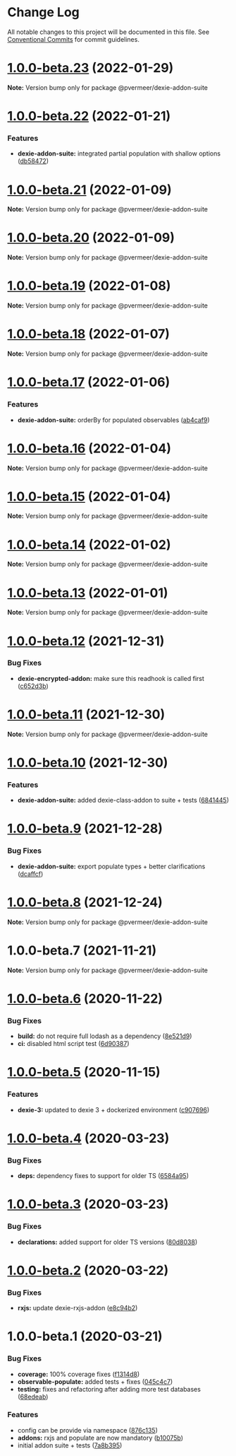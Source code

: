# Change Log

All notable changes to this project will be documented in this file.
See [Conventional Commits](https://conventionalcommits.org) for commit guidelines.

# [1.0.0-beta.23](https://github.com/PVermeer/dexie-addon-suite-monorepo/compare/@pvermeer/dexie-addon-suite@1.0.0-beta.22...@pvermeer/dexie-addon-suite@1.0.0-beta.23) (2022-01-29)

**Note:** Version bump only for package @pvermeer/dexie-addon-suite





# [1.0.0-beta.22](https://github.com/PVermeer/dexie-addon-suite-monorepo/compare/@pvermeer/dexie-addon-suite@1.0.0-beta.21...@pvermeer/dexie-addon-suite@1.0.0-beta.22) (2022-01-21)


### Features

* **dexie-addon-suite:** integrated partial population with shallow options ([db58472](https://github.com/PVermeer/dexie-addon-suite-monorepo/commit/db5847259aa4d0d5dc24e588af5d7b672c508b19))





# [1.0.0-beta.21](https://github.com/PVermeer/dexie-addon-suite-monorepo/compare/@pvermeer/dexie-addon-suite@1.0.0-beta.20...@pvermeer/dexie-addon-suite@1.0.0-beta.21) (2022-01-09)

**Note:** Version bump only for package @pvermeer/dexie-addon-suite





# [1.0.0-beta.20](https://github.com/PVermeer/dexie-addon-suite-monorepo/compare/@pvermeer/dexie-addon-suite@1.0.0-beta.19...@pvermeer/dexie-addon-suite@1.0.0-beta.20) (2022-01-09)

**Note:** Version bump only for package @pvermeer/dexie-addon-suite





# [1.0.0-beta.19](https://github.com/PVermeer/dexie-addon-suite-monorepo/compare/@pvermeer/dexie-addon-suite@1.0.0-beta.18...@pvermeer/dexie-addon-suite@1.0.0-beta.19) (2022-01-08)

**Note:** Version bump only for package @pvermeer/dexie-addon-suite





# [1.0.0-beta.18](https://github.com/PVermeer/dexie-addon-suite-monorepo/compare/@pvermeer/dexie-addon-suite@1.0.0-beta.17...@pvermeer/dexie-addon-suite@1.0.0-beta.18) (2022-01-07)

**Note:** Version bump only for package @pvermeer/dexie-addon-suite





# [1.0.0-beta.17](https://github.com/PVermeer/dexie-addon-suite-monorepo/compare/@pvermeer/dexie-addon-suite@1.0.0-beta.16...@pvermeer/dexie-addon-suite@1.0.0-beta.17) (2022-01-06)


### Features

* **dexie-addon-suite:** orderBy for populated observables ([ab4caf9](https://github.com/PVermeer/dexie-addon-suite-monorepo/commit/ab4caf9bd1bf7c7e4be59c07d99bd9830c9f8cc7))





# [1.0.0-beta.16](https://github.com/PVermeer/dexie-addon-suite-monorepo/compare/@pvermeer/dexie-addon-suite@1.0.0-beta.15...@pvermeer/dexie-addon-suite@1.0.0-beta.16) (2022-01-04)

**Note:** Version bump only for package @pvermeer/dexie-addon-suite





# [1.0.0-beta.15](https://github.com/PVermeer/dexie-addon-suite-monorepo/compare/@pvermeer/dexie-addon-suite@1.0.0-beta.14...@pvermeer/dexie-addon-suite@1.0.0-beta.15) (2022-01-04)

**Note:** Version bump only for package @pvermeer/dexie-addon-suite





# [1.0.0-beta.14](https://github.com/PVermeer/dexie-addon-suite-monorepo/compare/@pvermeer/dexie-addon-suite@1.0.0-beta.13...@pvermeer/dexie-addon-suite@1.0.0-beta.14) (2022-01-02)

**Note:** Version bump only for package @pvermeer/dexie-addon-suite





# [1.0.0-beta.13](https://github.com/PVermeer/dexie-addon-suite-monorepo/compare/@pvermeer/dexie-addon-suite@1.0.0-beta.12...@pvermeer/dexie-addon-suite@1.0.0-beta.13) (2022-01-01)

**Note:** Version bump only for package @pvermeer/dexie-addon-suite





# [1.0.0-beta.12](https://github.com/PVermeer/dexie-addon-suite-monorepo/compare/@pvermeer/dexie-addon-suite@1.0.0-beta.11...@pvermeer/dexie-addon-suite@1.0.0-beta.12) (2021-12-31)


### Bug Fixes

* **dexie-encrypted-addon:** make sure this readhook is called first ([c652d3b](https://github.com/PVermeer/dexie-addon-suite-monorepo/commit/c652d3b298ffb53e2ebc6b2b1180f651f25e6d83))





# [1.0.0-beta.11](https://github.com/PVermeer/dexie-addon-suite-monorepo/compare/@pvermeer/dexie-addon-suite@1.0.0-beta.10...@pvermeer/dexie-addon-suite@1.0.0-beta.11) (2021-12-30)

**Note:** Version bump only for package @pvermeer/dexie-addon-suite





# [1.0.0-beta.10](https://github.com/PVermeer/dexie-addon-suite-monorepo/compare/@pvermeer/dexie-addon-suite@1.0.0-beta.9...@pvermeer/dexie-addon-suite@1.0.0-beta.10) (2021-12-30)


### Features

* **dexie-addon-suite:** added dexie-class-addon to suite + tests ([6841445](https://github.com/PVermeer/dexie-addon-suite-monorepo/commit/68414459ba09802fd81729c3014362cade77c3ef))





# [1.0.0-beta.9](https://github.com/PVermeer/dexie-addon-suite-monorepo/compare/@pvermeer/dexie-addon-suite@1.0.0-beta.8...@pvermeer/dexie-addon-suite@1.0.0-beta.9) (2021-12-28)


### Bug Fixes

* **dexie-addon-suite:** export populate types + better clarifications ([dcaffcf](https://github.com/PVermeer/dexie-addon-suite-monorepo/commit/dcaffcfbfd6e25f515ed705a1028e522e043c87b))





# [1.0.0-beta.8](https://github.com/PVermeer/dexie-addon-suite-monorepo/compare/@pvermeer/dexie-addon-suite@1.0.0-beta.7...@pvermeer/dexie-addon-suite@1.0.0-beta.8) (2021-12-24)

**Note:** Version bump only for package @pvermeer/dexie-addon-suite





# 1.0.0-beta.7 (2021-11-21)

**Note:** Version bump only for package @pvermeer/dexie-addon-suite





# [1.0.0-beta.6](https://github.com/PVermeer/dexie-addon-suite/compare/v1.0.0-beta.5...v1.0.0-beta.6) (2020-11-22)


### Bug Fixes

* **build:** do not require full lodash as a dependency ([8e521d9](https://github.com/PVermeer/dexie-addon-suite/commit/8e521d9d7aeb4d75d6866dede7cfea9b08356824))
* **ci:** disabled html script test ([6d90387](https://github.com/PVermeer/dexie-addon-suite/commit/6d903872a633fe436d3edc617f69b1dc1c14ea84))

# [1.0.0-beta.5](https://github.com/PVermeer/dexie-addon-suite/compare/v1.0.0-beta.4...v1.0.0-beta.5) (2020-11-15)


### Features

* **dexie-3:** updated to dexie 3 + dockerized environment ([c907696](https://github.com/PVermeer/dexie-addon-suite/commit/c9076965bdc4942f911c93ee4c8a05e7119b3afe))

# [1.0.0-beta.4](https://github.com/PVermeer/dexie-addon-suite/compare/v1.0.0-beta.3...v1.0.0-beta.4) (2020-03-23)


### Bug Fixes

* **deps:** dependency fixes to support for older TS ([6584a95](https://github.com/PVermeer/dexie-addon-suite/commit/6584a95c6ab91c26970d995da72115ed3844339d))

# [1.0.0-beta.3](https://github.com/PVermeer/dexie-addon-suite/compare/v1.0.0-beta.2...v1.0.0-beta.3) (2020-03-23)


### Bug Fixes

* **declarations:** added support for older TS versions ([80d8038](https://github.com/PVermeer/dexie-addon-suite/commit/80d8038dd35db519d81690470838f679dc29e4ac))

# [1.0.0-beta.2](https://github.com/PVermeer/dexie-addon-suite/compare/v1.0.0-beta.1...v1.0.0-beta.2) (2020-03-22)


### Bug Fixes

* **rxjs:** update dexie-rxjs-addon ([e8c94b2](https://github.com/PVermeer/dexie-addon-suite/commit/e8c94b2136597bcf849dfbdea9ade14de5a3dd25))

# 1.0.0-beta.1 (2020-03-21)


### Bug Fixes

* **coverage:** 100% coverage fixes ([f1314d8](https://github.com/PVermeer/dexie-addon-suite/commit/f1314d84c9d567fe2e308448c72502070b764086))
* **observable-populate:** added tests + fixes ([045c4c7](https://github.com/PVermeer/dexie-addon-suite/commit/045c4c7c8e80350673955f283d90ad7a9124baf1))
* **testing:** fixes and refactoring after adding more test databases ([68edeab](https://github.com/PVermeer/dexie-addon-suite/commit/68edeab583201a45a3d40713e0bcc53e7f865fec))


### Features

* config can be provide via namespace ([876c135](https://github.com/PVermeer/dexie-addon-suite/commit/876c1357a015ff30de28928041c479f5c0ae56a2))
* **addons:** rxjs and populate are now mandatory ([b10075b](https://github.com/PVermeer/dexie-addon-suite/commit/b10075b65da4c2bbe585209c9f2103c707aee397))
* initial addon suite + tests ([7a8b395](https://github.com/PVermeer/dexie-addon-suite/commit/7a8b3955611f9158f3050dadf13c63bc6a7d74ee))
